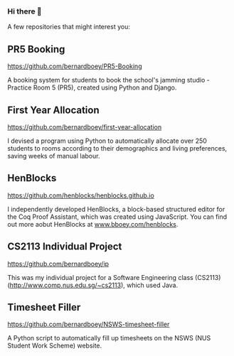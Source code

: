 ### Hi there 👋

A few repositories that might interest you:

## PR5 Booking
https://github.com/bernardboey/PR5-Booking

A booking system for students to book the school's jamming studio - Practice Room 5 (PR5), created using Python and Django.

## First Year Allocation
https://github.com/bernardboey/first-year-allocation

I devised a program using Python to automatically allocate over 250 students to rooms according to their demographics and living preferences, saving weeks of manual labour.

## HenBlocks
https://github.com/henblocks/henblocks.github.io

I independently developed HenBlocks, a block-based structured editor for the Coq Proof Assistant, which was created using JavaScript. You can find out more aobut HenBlocks at www.bboey.com/henblocks.

## CS2113 Individual Project
https://github.com/bernardboey/ip

This was my individual project for a Software Engineering class (CS2113) (http://www.comp.nus.edu.sg/~cs2113), which used Java.

## Timesheet Filler
https://github.com/bernardboey/NSWS-timesheet-filler

A Python script to automatically fill up timesheets on the NSWS (NUS Student Work Scheme) website.

<!--
**bernardboey/bernardboey** is a ✨ _special_ ✨ repository because its `README.md` (this file) appears on your GitHub profile.

Here are some ideas to get you started:

- 🔭 I’m currently working on ...
- 🌱 I’m currently learning ...
- 👯 I’m looking to collaborate on ...
- 🤔 I’m looking for help with ...
- 💬 Ask me about ...
- 📫 How to reach me: ...
- 😄 Pronouns: ...
- ⚡ Fun fact: ...
-->
